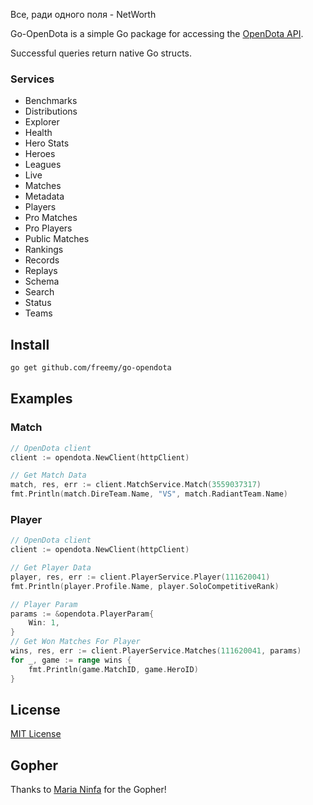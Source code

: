 Все, ради одного поля - NetWorth

Go-OpenDota is a simple Go package for accessing the [OpenDota API](https://docs.opendota.com/#).  

Successful queries return native Go structs.

### Services

* Benchmarks
* Distributions
* Explorer
* Health
* Hero Stats
* Heroes
* Leagues
* Live
* Matches
* Metadata
* Players
* Pro Matches
* Pro Players
* Public Matches
* Rankings 
* Records 
* Replays
* Schema
* Search
* Status
* Teams 

## Install

```bash
go get github.com/freemy/go-opendota
```

## Examples

### Match

```go
// OpenDota client
client := opendota.NewClient(httpClient)

// Get Match Data
match, res, err := client.MatchService.Match(3559037317)
fmt.Println(match.DireTeam.Name, "VS", match.RadiantTeam.Name)
```

### Player

```go
// OpenDota client
client := opendota.NewClient(httpClient)

// Get Player Data
player, res, err := client.PlayerService.Player(111620041)
fmt.Println(player.Profile.Name, player.SoloCompetitiveRank)

// Player Param
params := &opendota.PlayerParam{
	Win: 1,
}
// Get Won Matches For Player
wins, res, err := client.PlayerService.Matches(111620041, params)
for _, game := range wins {
	fmt.Println(game.MatchID, game.HeroID)
}
```

## License

[MIT License](LICENSE)

## Gopher 

Thanks to [Maria Ninfa](http://marianinfa.mx/) for the Gopher!
